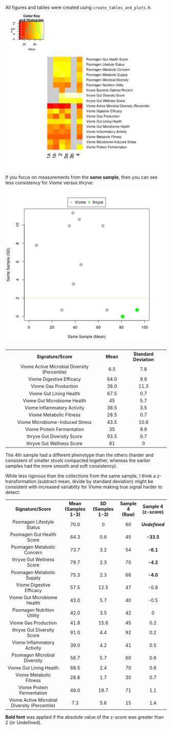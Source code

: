 All figures and tables were created using `create_tables_and_plots.R`.

![overall heatmap](all_signatures-heatmap.png "overall heatmap")

If you focus on measurements from the **same sample**, then you can see less consistency for *Viome* versus *thryve*:

![Viome less consistent on average](signature_summary-same_sample.png "Viome less consistent on average")

 
 <table>
  <tbody>
    <tr>
      <th align="center">Signature/Score</th>
      <th align="center">Mean</th>
	  <th align="center">Standard Deviation</th>
    </tr>
    <tr>
      <td align="center">Viome Active Microbial Diversity (Percentile)</td>
      <td align="center">6.5</td>
	  <td align="center">7.8</td>
     </tr>
     <tr>
      <td align="center">Viome Digestive Efficacy</td>
      <td align="center">64.0</td>
	  <td align="center">9.9</td>
     </tr>
	<tr>
      <td align="center">Viome Gas Production</td>
      <td align="center">38.0</td>
	  <td align="center">11.3</td>
     </tr>
	<tr>
      <td align="center">Viome Gut Lining Health</td>
      <td align="center">67.5</td>
	  <td align="center">0.7</td>
     </tr>
    <tr>
      <td align="center">Viome Gut Microbiome Health</td>
      <td align="center">45</td>
	  <td align="center">5.7</td>
     </tr>
    <tr>
      <td align="center">Viome Inflammatory Activity</td>
      <td align="center">38.5</td>
	  <td align="center">3.5</td>
     </tr>
    <tr>
      <td align="center">Viome Metabolic Fitness</td>
      <td align="center">28.5</td>
	  <td align="center">0.7</td>
     </tr>
    <tr>
      <td align="center">Viome Microbiome-Induced Stress</td>
      <td align="center">43.5</td>
	  <td align="center">10.6</td>
     </tr>
    <tr>
      <td align="center">Viome Protein Fermentation</td>
      <td align="center">35</td>
	  <td align="center">9.9</td>
     </tr>
    <tr>
      <td align="center">thryve Gut Diversity Score</td>
      <td align="center">93.5</td>
	  <td align="center">0.7</td>
     </tr>
    <tr>
      <td align="center">thryve Gut Wellness Score</td>
      <td align="center">81</td>
	  <td align="center">0</td>
     </tr>
</tbody>
</table>


The 4th sample had a different phenotype than the others (harder and consistent of smaller stools compacted together, whereas the earlier samples had the more smooth and soft consistency).

While less rigorous than the collections from the same sample, I think a z-transformation (subtract mean, divide by standard deviation) might be consistent with increased variablity for Viome making true signal harder to detect:

 <table>
  <tbody>
    <tr>
      <th align="center">Signature/Score</th>
      <th align="center">Mean<br>(Samples 1-3)</th>
	  <th align="center">SD<br>(Samples 1-3)</th>
	  <th align="center">Sample 4<br>(Raw)</th>
	  <th align="center">Sample 4<br>(z-score)</th>
    </tr>
    <tr>
      <td align="center">Psomagen Lifestyle Status</td>
      <td align="center">70.0</td>
	  <td align="center">0</td>
	  <td align="center">60</td>
	  <td align="center"><b><i>Undefined</i></b></td>
     </tr>
   <tr>
      <td align="center">Psomagen Gut Health Score</td>
      <td align="center">64.3</td>
	  <td align="center">0.6</td>
	  <td align="center">45</td>
	  <td align="center"><b>-33.5</b></td>
     </tr>
     <tr>
      <td align="center">Psomagen Metabolic Concern</td>
      <td align="center">73.7</td>
	  <td align="center">3.2</td>
	  <td align="center">54</td>
	  <td align="center"><b>-6.1</b></td>
     </tr>
	<tr>
      <td align="center">thryve Gut Wellness Score</td>
      <td align="center">79.7</td>
	  <td align="center">2.3</td>
	  <td align="center">70</td>
	  <td align="center"><b>-4.2</b></td>
     </tr>
	<tr>
      <td align="center">Psomagen Metabolic Supply</td>
      <td align="center">75.3</td>
	  <td align="center">2.3</td>
	  <td align="center">66</td>
	  <td align="center"><b>-4.0</b></td>
     </tr>
    <tr>
      <td align="center">Viome Digestive Efficacy</td>
      <td align="center">57.5</td>
	  <td align="center">12.5</td>
	  <td align="center">47</td>
	  <td align="center">-0.8</td>
     </tr>
    <tr>
      <td align="center">Viome Gut Microbiome Health</td>
      <td align="center">43.0</td>
	  <td align="center">5.7</td>
	  <td align="center">40</td>
	  <td align="center">-0.5</td>
     </tr>
    <tr>
      <td align="center">Psomagen Nutrition Utility</td>
      <td align="center">42.0</td>
	  <td align="center">3.5</td>
	  <td align="center">42</td>
	  <td align="center">0</td>
     </tr>
    <tr>
      <td align="center">Viome Gas Production</td>
      <td align="center">41.8</td>
	  <td align="center">15.6</td>
	  <td align="center">45</td>
	  <td align="center">0.2</td>
     </tr>
    <tr>
      <td align="center">thryve Gut Diversity Score</td>
      <td align="center">91.0</td>
	  <td align="center">4.4</td>
      <td align="center">92</td>
	  <td align="center">0.2</td>
     </tr>
    <tr>
      <td align="center">Viome Inflammatory Activity</td>
      <td align="center">39.0</td>
	  <td align="center">4.2</td>
      <td align="center">41</td>
	  <td align="center">0.5</td>
     </tr>
    <tr>
      <td align="center">Psomagen Microbial Diversity</td>
      <td align="center">56.7</td>
	  <td align="center">5.7</td>
      <td align="center">60</td>
	  <td align="center">0.6</td>
     </tr>
    <tr>
      <td align="center">Viome Gut Lining Health</td>
      <td align="center">68.5</td>
	  <td align="center">2.4</td>
      <td align="center">70</td>
	  <td align="center">0.6</td>
     </tr>
    <tr>
      <td align="center">Viome Metabolic Fitness</td>
      <td align="center">28.8</td>
	  <td align="center">1.7</td>
      <td align="center">30</td>
	  <td align="center">0.7</td>
     </tr>
    <tr>
      <td align="center">Viome Protein Fermentation</td>
      <td align="center">49.0</td>
	  <td align="center">19.7</td>
      <td align="center">71</td>
	  <td align="center">1.1</td>
     </tr>
    <tr>
      <td align="center">Viome Active Microbial Diversity (Percentile)</td>
      <td align="center">7.3</td>
	  <td align="center">5.6</td>
      <td align="center">15</td>
	  <td align="center">1.4</td>
     </tr>
</tbody>
</table>

**Bold font** was applied if the absolute value of the z-score was greater than 2 (or Undefined).
